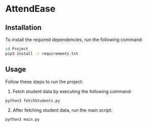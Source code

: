 # AttendEase


## Installation

To install the required dependencies, run the following command:

```bash
cd Project
pip3 install -r requirements.txt
```

## Usage
Follow these steps to run the project:

1. Fetch student data by executing the following command:

```bash
python3 fetchStudents.py
```

2. After fetching student data, run the main script:

```bash
python3 main.py
```



